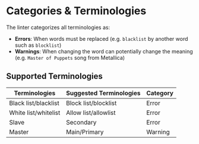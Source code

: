 # Categories & Terminologies

The linter categorizes all terminologies as:

- **Errors**: When words must be replaced (e.g. `blacklist` by another word such as `blocklist`)
- **Warnings**: When changing the word can potentially change the meaning (e.g. `Master of Puppets` song from Metallica)

## Supported Terminologies

| Terminologies        | Suggested Terminologies | Category |
|----------------------|-------------------------|----------|
| Black list/blacklist | Block list/blocklist    | Error    |
| White list/whitelist | Allow list/allowlist    | Error    |
| Slave                | Secondary               | Error    |
| Master               | Main/Primary            | Warning  |
